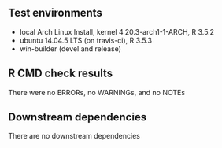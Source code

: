 ## Test environments
* local Arch Linux Install, kernel 4.20.3-arch1-1-ARCH, R 3.5.2
* ubuntu 14.04.5 LTS (on travis-ci), R 3.5.3
* win-builder (devel and release)

## R CMD check results
There were no ERRORs, no WARNINGs, and no NOTEs

## Downstream dependencies
There are no downstream dependencies
